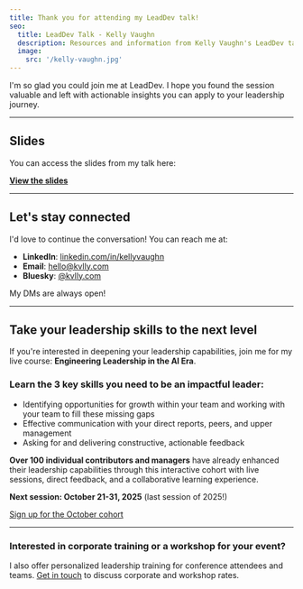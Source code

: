 ```yaml
---
title: Thank you for attending my LeadDev talk!
seo:
  title: LeadDev Talk - Kelly Vaughn
  description: Resources and information from Kelly Vaughn's LeadDev talk
  image:
    src: '/kelly-vaughn.jpg'
---
```


I'm so glad you could join me at LeadDev. I hope you found the session valuable and left with actionable insights you can apply to your leadership journey.

---

## Slides

You can access the slides from my talk here:

**[View the slides](https://docs.google.com/presentation/d/1BFynXZ7ymdbEtL_1WZ9Q4cUiMb0fKfKjWlUm7_ycN-A/edit?usp=sharing)**

---

## Let's stay connected

I'd love to continue the conversation! You can reach me at:

- **LinkedIn**: [linkedin.com/in/kellyvaughn](https://www.linkedin.com/in/kellyvaughn)
- **Email**: [hello@kvlly.com](mailto:hello@kvlly.com)
- **Bluesky**: [@kvlly.com](https://bsky.app/profile/kvlly.com)

My DMs are always open!

---

## Take your leadership skills to the next level

If you're interested in deepening your leadership capabilities, join me for my live course: **Engineering Leadership in the AI Era**.

### Learn the 3 key skills you need to be an impactful leader:

- Identifying opportunities for growth within your team and working with your team to fill these missing gaps
- Effective communication with your direct reports, peers, and upper management
- Asking for and delivering constructive, actionable feedback

**Over 100 individual contributors and managers** have already enhanced their leadership capabilities through this interactive cohort with live sessions, direct feedback, and a collaborative learning experience.

**Next session: October 21-31, 2025** (last session of 2025!)

<div class="flex items-center justify-center mt-8">
  <a class="flex items-center justify-center px-4 py-2 text-main bg-main border border-main rounded-full transition hover:bg-muted text-md italic font-serif"
     href='https://maven.com/kellyvaughn/engineering-management'>
    Sign up for the October cohort
  </a>
</div>

---

### Interested in corporate training or a workshop for your event?

I also offer personalized leadership training for conference attendees and teams. [Get in touch](/contact) to discuss corporate and workshop rates.
